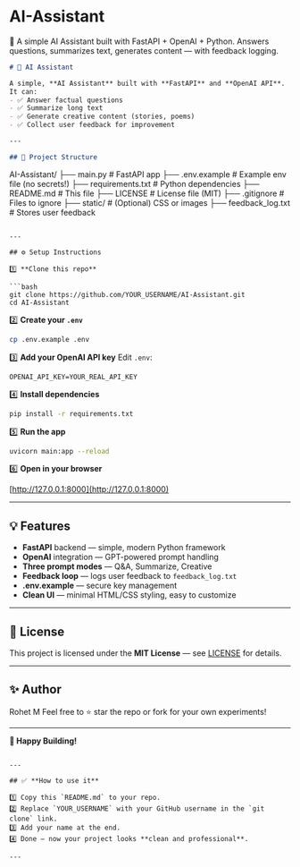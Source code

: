# AI-Assistant
🚀 A simple AI Assistant built with FastAPI + OpenAI + Python. Answers questions, summarizes text, generates content — with feedback logging.

```markdown
# 🚀 AI Assistant

A simple, **AI Assistant** built with **FastAPI** and **OpenAI API**.  
It can:
- ✅ Answer factual questions
- ✅ Summarize long text
- ✅ Generate creative content (stories, poems)
- ✅ Collect user feedback for improvement

---

## 📂 Project Structure

```

AI-Assistant/
├── main.py             # FastAPI app
├── .env.example        # Example env file (no secrets!)
├── requirements.txt    # Python dependencies
├── README.md           # This file
├── LICENSE             # License file (MIT)
├── .gitignore          # Files to ignore
├── static/             # (Optional) CSS or images
├── feedback\_log.txt    # Stores user feedback

````

---

## ⚙️ Setup Instructions

1️⃣ **Clone this repo**

```bash
git clone https://github.com/YOUR_USERNAME/AI-Assistant.git
cd AI-Assistant
````

2️⃣ **Create your `.env`**

```bash
cp .env.example .env
```

3️⃣ **Add your OpenAI API key**
Edit `.env`:

```
OPENAI_API_KEY=YOUR_REAL_API_KEY
```

4️⃣ **Install dependencies**

```bash
pip install -r requirements.txt
```

5️⃣ **Run the app**

```bash
uvicorn main:app --reload
```

6️⃣ **Open in your browser**

[http://127.0.0.1:8000](http://127.0.0.1:8000)

---

## 💡 Features

* **FastAPI** backend — simple, modern Python framework
* **OpenAI** integration — GPT-powered prompt handling
* **Three prompt modes** — Q\&A, Summarize, Creative
* **Feedback loop** — logs user feedback to `feedback_log.txt`
* **.env.example** — secure key management
* **Clean UI** — minimal HTML/CSS styling, easy to customize

---

## 📜 License

This project is licensed under the **MIT License** — see [LICENSE](./LICENSE) for details.

---

## ✨ Author

Rohet M
Feel free to ⭐ star the repo or fork for your own experiments!

---

**🚀 Happy Building!**

```

---

## ✅ **How to use it**

1️⃣ Copy this `README.md` to your repo.  
2️⃣ Replace `YOUR_USERNAME` with your GitHub username in the `git clone` link.  
3️⃣ Add your name at the end.  
4️⃣ Done — now your project looks **clean and professional**.  

---
